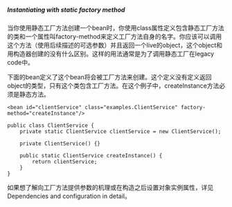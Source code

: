 ##### Instantiating with static factory method

当你使用静态工厂方法创建一个bean时，你使用class属性定义包含静态工厂方法的类和一个属性叫factory-method来定义工厂方法自身的名字。你应该可以调用这个方法（使用后续描述的可选参数）并且返回一个live的object，这个object和用构造器创建的没有什么区别。这样的用法通常是为了调用静态工厂在legacy code中。

下面的bean定义了这个bean将会被工厂方法来创建。这个定义没有定义返回object的类型，只有这个类包含工厂方法。在这个例子中，createInstance方法必须是静态方法。

```
<bean id="clientService" class="examples.ClientService" factory-method="createInstance"/>
```

```
public class ClientService {
    private static ClientService clientService = new ClientService();
    
    private ClientService() {}
    
    public static ClientService createInstance() {
        return clientService;
    }
}
```

如果想了解向工厂方法提供参数的机理或在构造之后设置对象实例属性，详见Dependencies and configuration in detail。